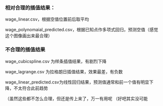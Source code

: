 ### 相对合理的插值结果：
wage_linear.csv，根据空值位置前后取平均

wage_polynomaial_predicted.csv，根据已知点作多项式回归，预测空值（感觉这个图像画出来最合理）
### 不合理的插值结果
wage_cubicspline.csv 为样条插值结果，有剧烈下降

wage_lagrange.csv  为拉格朗日插值结果，效果最差，有负数

wage_linear_predicted.csv为线性回归结果，预测值通常和前一个值有明显下降，不太符合此前趋势

（虽然这些都不怎么合理，但还是传上来了，万一有用呢 （好吧其实没可能